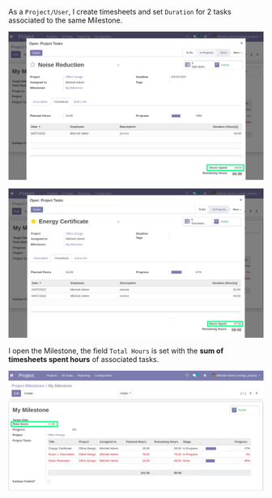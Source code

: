 As a `Project/User`, I create timesheets and set `Duration` for 2 tasks associated to the same Milestone.

![task 1](../static/description/task1.png)

![task 2](../static/description/task2.png)

I open the Milestone, the field `Total Hours` is set with the **sum of timesheets spent hours** of associated tasks.

![milestone](../static/description/milestone.png)
